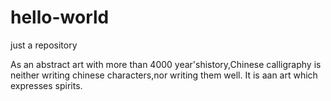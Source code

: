 # hello-world
just a repository

As an abstract art with more than 4000 year'shistory,Chinese calligraphy is neither writing chinese characters,nor writing them well. It is aan art which expresses spirits.
